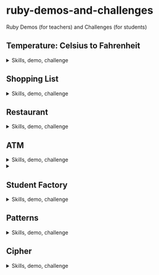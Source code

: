 # ruby-demos-and-challenges
Ruby Demos (for teachers) and Challenges (for students)


## Temperature: Celsius to Fahrenheit
<details>
<summary>
Skills, demo, challenge
</summary>

### Skills

- User input: `gets`
- Number conversion: `.to_f`
- Methods: `def`
- String interpolation: `"#text { ruby expression }"`
- Diplaying to user: `puts`
- Using gems: `terminal-table`

### Demo

1. Gets user input
2. Converts to number
3. Uses method that does Celsius to Fahrenheit formula
4. Displays both temperature values

### Challenge

Ask the user for the days in a week from Monday to Sunday and the temperature that day in Celsius. Using the [**terminal-table**](https://github.com/tj/terminal-table) gem, display the temperatures for the week in both Celsius and Fahrenheit.

#### Advanced challenge: add colouring to temperatures

- Below 20: colour blue
- 30 or above: colour red

</details>

## Shopping List
<details>
<summary>
Skills, demo, challenge
</summary>
</details>


## Restaurant
<details>
<summary>
Skills, demo, challenge
</summary>
</details>


## ATM
<details>
<summary>
Skills, demo, challenge
</summary>
</details>

<details>
<summary>


## Student Factory
<details>
<summary>
Skills, demo, challenge
</summary>
</details>


## Patterns
<details>
<summary>
Skills, demo, challenge
</summary>
</details>


## Cipher
<details>
<summary>
Skills, demo, challenge
</summary>
</details>
